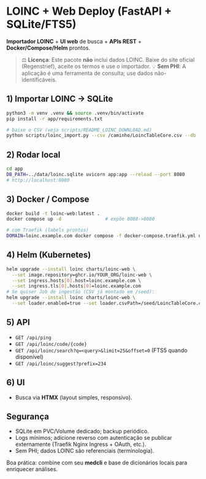 # LOINC + Web Deploy (FastAPI + SQLite/FTS5)

**Importador LOINC** + **UI web** de busca + **APIs REST** + **Docker/Compose/Helm** prontos.

> ⚖️ **Licença**: Este pacote **não** inclui dados LOINC. Baixe do site oficial (Regenstrief), aceite os termos e use o importador.
> 💡 **Sem PHI**: A aplicação é uma ferramenta de consulta; use dados não-identificáveis.

## 1) Importar LOINC → SQLite
```bash
python3 -m venv .venv && source .venv/bin/activate
pip install -r app/requirements.txt

# baixe o CSV (veja scripts/README_LOINC_DOWNLOAD.md)
python scripts/loinc_import.py --csv /caminho/LoincTableCore.csv --db ./data/loinc.sqlite
```

## 2) Rodar local
```bash
cd app
DB_PATH=../data/loinc.sqlite uvicorn app:app --reload --port 8080
# http://localhost:8080
```

## 3) Docker / Compose
```bash
docker build -t loinc-web:latest .
docker compose up -d                # expõe 8088->8080

# com Traefik (labels prontos)
DOMAIN=loinc.example.com docker compose -f docker-compose.traefik.yml up -d
```

## 4) Helm (Kubernetes)
```bash
helm upgrade --install loinc charts/loinc-web \
  --set image.repository=ghcr.io/YOUR_ORG/loinc-web \
  --set ingress.hosts[0].host=loinc.example.com \
  --set ingress.tls[0].hosts[0]=loinc.example.com
# Se quiser Job de ingestão (CSV já montado em /seed):
helm upgrade --install loinc charts/loinc-web \
  --set loader.enabled=true --set loader.csvPath=/seed/LoincTableCore.csv
```

## 5) API
- `GET /api/ping`
- `GET /api/loinc/code/{code}`
- `GET /api/loinc/search?q=<query>&limit=25&offset=0` (FTS5 quando disponível)
- `GET /api/loinc/suggest?prefix=234`

## 6) UI
- Busca via **HTMX** (layout simples, responsivo).

## Segurança
- SQLite em PVC/Volume dedicado; backup periódico.
- Logs mínimos; adicione reverso com autenticação se publicar externamente (Traefik Nginx Ingress + OAuth, etc.).
- Sem PHI; dados LOINC são referenciais (terminologia).

Boa prática: combine com seu **medcli** e base de dicionários locais para enriquecer análises.

